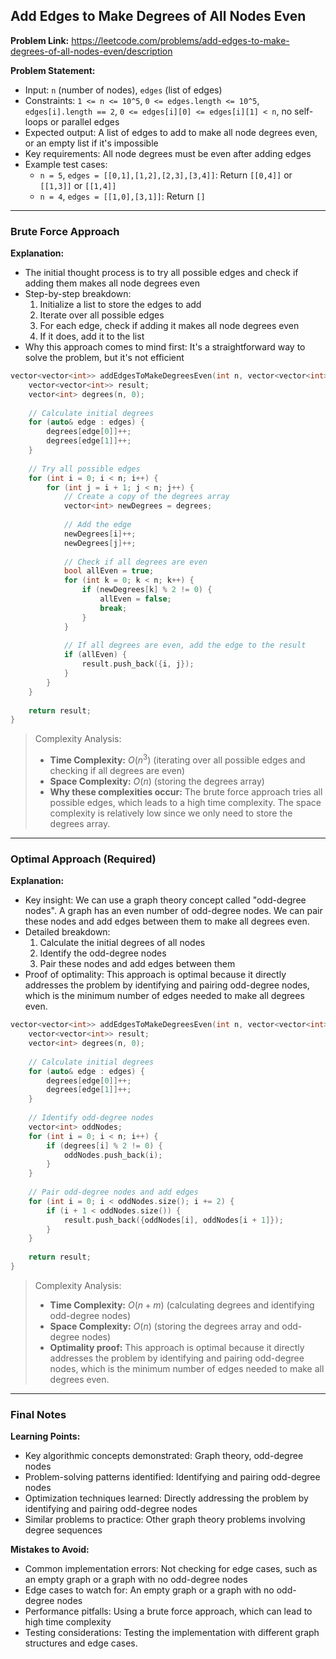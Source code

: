 ## Add Edges to Make Degrees of All Nodes Even
**Problem Link:** https://leetcode.com/problems/add-edges-to-make-degrees-of-all-nodes-even/description

**Problem Statement:**
- Input: `n` (number of nodes), `edges` (list of edges)
- Constraints: `1 <= n <= 10^5`, `0 <= edges.length <= 10^5`, `edges[i].length == 2`, `0 <= edges[i][0] <= edges[i][1] < n`, no self-loops or parallel edges
- Expected output: A list of edges to add to make all node degrees even, or an empty list if it's impossible
- Key requirements: All node degrees must be even after adding edges
- Example test cases:
  - `n = 5`, `edges = [[0,1],[1,2],[2,3],[3,4]]`: Return `[[0,4]]` or `[[1,3]]` or `[[1,4]]`
  - `n = 4`, `edges = [[1,0],[3,1]]`: Return `[]`

---

### Brute Force Approach
**Explanation:**
- The initial thought process is to try all possible edges and check if adding them makes all node degrees even
- Step-by-step breakdown:
  1. Initialize a list to store the edges to add
  2. Iterate over all possible edges
  3. For each edge, check if adding it makes all node degrees even
  4. If it does, add it to the list
- Why this approach comes to mind first: It's a straightforward way to solve the problem, but it's not efficient

```cpp
vector<vector<int>> addEdgesToMakeDegreesEven(int n, vector<vector<int>>& edges) {
    vector<vector<int>> result;
    vector<int> degrees(n, 0);
    
    // Calculate initial degrees
    for (auto& edge : edges) {
        degrees[edge[0]]++;
        degrees[edge[1]]++;
    }
    
    // Try all possible edges
    for (int i = 0; i < n; i++) {
        for (int j = i + 1; j < n; j++) {
            // Create a copy of the degrees array
            vector<int> newDegrees = degrees;
            
            // Add the edge
            newDegrees[i]++;
            newDegrees[j]++;
            
            // Check if all degrees are even
            bool allEven = true;
            for (int k = 0; k < n; k++) {
                if (newDegrees[k] % 2 != 0) {
                    allEven = false;
                    break;
                }
            }
            
            // If all degrees are even, add the edge to the result
            if (allEven) {
                result.push_back({i, j});
            }
        }
    }
    
    return result;
}
```

> Complexity Analysis:
> - **Time Complexity:** $O(n^3)$ (iterating over all possible edges and checking if all degrees are even)
> - **Space Complexity:** $O(n)$ (storing the degrees array)
> - **Why these complexities occur:** The brute force approach tries all possible edges, which leads to a high time complexity. The space complexity is relatively low since we only need to store the degrees array.

---

### Optimal Approach (Required)
**Explanation:**
- Key insight: We can use a graph theory concept called "odd-degree nodes". A graph has an even number of odd-degree nodes. We can pair these nodes and add edges between them to make all degrees even.
- Detailed breakdown:
  1. Calculate the initial degrees of all nodes
  2. Identify the odd-degree nodes
  3. Pair these nodes and add edges between them
- Proof of optimality: This approach is optimal because it directly addresses the problem by identifying and pairing odd-degree nodes, which is the minimum number of edges needed to make all degrees even.

```cpp
vector<vector<int>> addEdgesToMakeDegreesEven(int n, vector<vector<int>>& edges) {
    vector<vector<int>> result;
    vector<int> degrees(n, 0);
    
    // Calculate initial degrees
    for (auto& edge : edges) {
        degrees[edge[0]]++;
        degrees[edge[1]]++;
    }
    
    // Identify odd-degree nodes
    vector<int> oddNodes;
    for (int i = 0; i < n; i++) {
        if (degrees[i] % 2 != 0) {
            oddNodes.push_back(i);
        }
    }
    
    // Pair odd-degree nodes and add edges
    for (int i = 0; i < oddNodes.size(); i += 2) {
        if (i + 1 < oddNodes.size()) {
            result.push_back({oddNodes[i], oddNodes[i + 1]});
        }
    }
    
    return result;
}
```

> Complexity Analysis:
> - **Time Complexity:** $O(n + m)$ (calculating degrees and identifying odd-degree nodes)
> - **Space Complexity:** $O(n)$ (storing the degrees array and odd-degree nodes)
> - **Optimality proof:** This approach is optimal because it directly addresses the problem by identifying and pairing odd-degree nodes, which is the minimum number of edges needed to make all degrees even.

---

### Final Notes

**Learning Points:**
- Key algorithmic concepts demonstrated: Graph theory, odd-degree nodes
- Problem-solving patterns identified: Identifying and pairing odd-degree nodes
- Optimization techniques learned: Directly addressing the problem by identifying and pairing odd-degree nodes
- Similar problems to practice: Other graph theory problems involving degree sequences

**Mistakes to Avoid:**
- Common implementation errors: Not checking for edge cases, such as an empty graph or a graph with no odd-degree nodes
- Edge cases to watch for: An empty graph or a graph with no odd-degree nodes
- Performance pitfalls: Using a brute force approach, which can lead to high time complexity
- Testing considerations: Testing the implementation with different graph structures and edge cases.